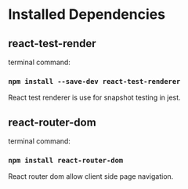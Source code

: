 # Installed Dependencies

## react-test-render

terminal command:

### `npm install --save-dev react-test-renderer`

React test renderer is use for snapshot testing in jest.

## react-router-dom

terminal command:

### `npm install react-router-dom`

React router dom allow client side page navigation.
